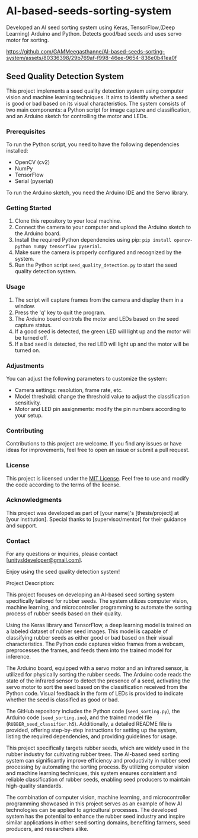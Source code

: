 # AI-based-seeds-sorting-system
Developed an AI seed sorting system using Keras, TensorFlow,(Deep Learning) Arduino and Python. Detects good/bad seeds and uses servo motor for sorting.


https://github.com/GAMMeegasthanne/AI-based-seeds-sorting-system/assets/80336398/29b769af-f998-46ee-9654-836e0b41ea0f


## Seed Quality Detection System

This project implements a seed quality detection system using computer vision and machine learning techniques. It aims to identify whether a seed is good or bad based on its visual characteristics. The system consists of two main components: a Python script for image capture and classification, and an Arduino sketch for controlling the motor and LEDs.

### Prerequisites

To run the Python script, you need to have the following dependencies installed:

- OpenCV (cv2)
- NumPy
- TensorFlow
- Serial (pyserial)

To run the Arduino sketch, you need the Arduino IDE and the Servo library.

### Getting Started

1. Clone this repository to your local machine.
2. Connect the camera to your computer and upload the Arduino sketch to the Arduino board.
3. Install the required Python dependencies using pip: `pip install opencv-python numpy tensorflow pyserial`.
4. Make sure the camera is properly configured and recognized by the system.
5. Run the Python script `seed_quality_detection.py` to start the seed quality detection system.

### Usage

1. The script will capture frames from the camera and display them in a window.
2. Press the 'q' key to quit the program.
3. The Arduino board controls the motor and LEDs based on the seed capture status.
4. If a good seed is detected, the green LED will light up and the motor will be turned off.
5. If a bad seed is detected, the red LED will light up and the motor will be turned on.

### Adjustments

You can adjust the following parameters to customize the system:

- Camera settings: resolution, frame rate, etc.
- Model threshold: change the threshold value to adjust the classification sensitivity.
- Motor and LED pin assignments: modify the pin numbers according to your setup.

### Contributing

Contributions to this project are welcome. If you find any issues or have ideas for improvements, feel free to open an issue or submit a pull request.

### License

This project is licensed under the [MIT License](LICENSE). Feel free to use and modify the code according to the terms of the license.

### Acknowledgments

This project was developed as part of [your name]'s [thesis/project] at [your institution]. Special thanks to [supervisor/mentor] for their guidance and support.

### Contact

For any questions or inquiries, please contact [unitysldeveloper@gmail.com].

Enjoy using the seed quality detection system!


Project Description:

This project focuses on developing an AI-based seed sorting system specifically tailored for rubber seeds. The system utilizes computer vision, machine learning, and microcontroller programming to automate the sorting process of rubber seeds based on their quality.

Using the Keras library and TensorFlow, a deep learning model is trained on a labeled dataset of rubber seed images. This model is capable of classifying rubber seeds as either good or bad based on their visual characteristics. The Python code captures video frames from a webcam, preprocesses the frames, and feeds them into the trained model for inference.

The Arduino board, equipped with a servo motor and an infrared sensor, is utilized for physically sorting the rubber seeds. The Arduino code reads the state of the infrared sensor to detect the presence of a seed, activating the servo motor to sort the seed based on the classification received from the Python code. Visual feedback in the form of LEDs is provided to indicate whether the seed is classified as good or bad.

The GitHub repository includes the Python code (`seed_sorting.py`), the Arduino code (`seed_sorting.ino`), and the trained model file (`RUBBER_seed_classifier.h5`). Additionally, a detailed README file is provided, offering step-by-step instructions for setting up the system, listing the required dependencies, and providing guidelines for usage.

This project specifically targets rubber seeds, which are widely used in the rubber industry for cultivating rubber trees. The AI-based seed sorting system can significantly improve efficiency and productivity in rubber seed processing by automating the sorting process. By utilizing computer vision and machine learning techniques, this system ensures consistent and reliable classification of rubber seeds, enabling seed producers to maintain high-quality standards.

The combination of computer vision, machine learning, and microcontroller programming showcased in this project serves as an example of how AI technologies can be applied to agricultural processes. The developed system has the potential to enhance the rubber seed industry and inspire similar applications in other seed sorting domains, benefiting farmers, seed producers, and researchers alike.
